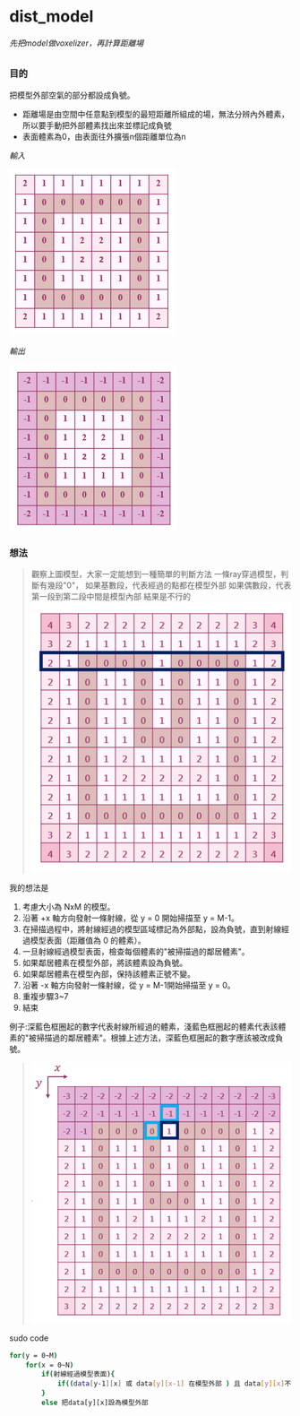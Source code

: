 # dist_model
###### 先把model做voxelizer，再計算距離場 ######
### 目的
把模型外部空氣的部分都設成負號。
- 距離場是由空間中任意點到模型的最短距離所組成的場，無法分辨內外體素，所以要手動把外部體素找出來並標記成負號
- 表面體素為0，由表面往外擴張n個距離單位為n

_輸入_

![](./image/input.png)

_輸出_

![](./image/output.png)

### 想法
> 觀察上圖模型，大家一定能想到一種簡單的判斷方法
> 一條ray穿過模型，判斷有幾段"0"，
> 如果基數段，代表經過的點都在模型外部
> 如果偶數段，代表第一段到第二段中間是模型內部
> 結果是不行的
> ![](./image/idea.png)

我的想法是

1. 考慮大小為 NxM 的模型。
2. 沿著 +x 軸方向發射一條射線，從 y = 0 開始掃描至 y = M-1。
3. 在掃描過程中，將射線經過的模型區域標記為外部點，設為負號，直到射線經過模型表面（距離值為 0 的體素）。
4. 一旦射線經過模型表面，檢查每個體素的"被掃描過的鄰居體素"。
5. 如果鄰居體素在模型外部，將該體素設為負號。
6. 如果鄰居體素在模型內部，保持該體素正號不變。
7. 沿著 -x  軸方向發射一條射線，從 y = M-1開始掃描至 y = 0。
8. 重複步驟3~7
9. 結束

例子:深藍色框圈起的數字代表射線所經過的體素，淺藍色框圈起的體素代表該體素的"被掃描過的鄰居體素"。根據上述方法，深藍色框圈起的數字應該被改成負號。
> ![](./image/myidea1.png)

sudo code
```sh
for(y = 0~M)
	for(x = 0~N)
		if(射線經過模型表面){
			if((data[y-1][x] 或 data[y][x-1] 在模型外部 ) 且 data[y][x]不是表面體素) 把data[y][x]設為模型外部
		}	
		else 把data[y][x]設為模型外部
```

